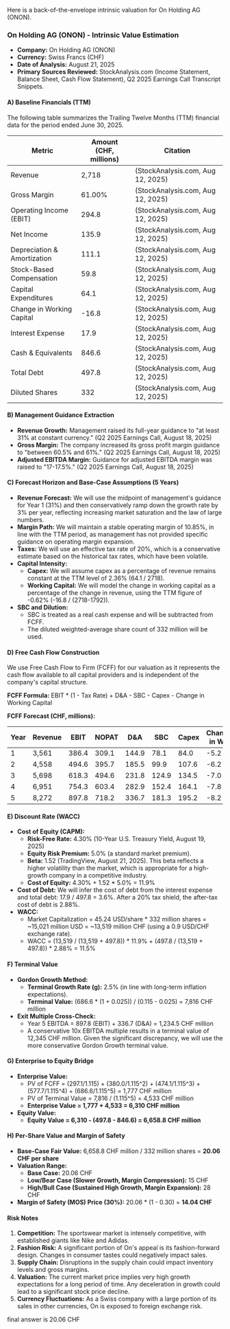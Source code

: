 Here is a back-of-the-envelope intrinsic valuation for On Holding AG (ONON).

### **On Holding AG (ONON) - Intrinsic Value Estimation**

*   **Company:** On Holding AG (ONON)
*   **Currency:** Swiss Francs (CHF)
*   **Date of Analysis:** August 21, 2025
*   **Primary Sources Reviewed:** StockAnalysis.com (Income Statement, Balance Sheet, Cash Flow Statement), Q2 2025 Earnings Call Transcript Snippets.

#### **A) Baseline Financials (TTM)**

The following table summarizes the Trailing Twelve Months (TTM) financial data for the period ended June 30, 2025.

| Metric | Amount (CHF, millions) | Citation |
| --- | --- | --- |
| Revenue | 2,718 | (StockAnalysis.com, Aug 12, 2025) |
| Gross Margin | 61.00% | (StockAnalysis.com, Aug 12, 2025) |
| Operating Income (EBIT) | 294.8 | (StockAnalysis.com, Aug 12, 2025) |
| Net Income | 135.9 | (StockAnalysis.com, Aug 12, 2025) |
| Depreciation & Amortization | 111.1 | (StockAnalysis.com, Aug 12, 2025) |
| Stock-Based Compensation | 59.8 | (StockAnalysis.com, Aug 12, 2025) |
| Capital Expenditures | 64.1 | (StockAnalysis.com, Aug 12, 2025) |
| Change in Working Capital | -16.8 | (StockAnalysis.com, Aug 12, 2025) |
| Interest Expense | 17.9 | (StockAnalysis.com, Aug 12, 2025) |
| Cash & Equivalents | 846.6 | (StockAnalysis.com, Aug 12, 2025) |
| Total Debt | 497.8 | (StockAnalysis.com, Aug 12, 2025) |
| Diluted Shares | 332 | (StockAnalysis.com, Aug 12, 2025) |

#### **B) Management Guidance Extraction**

*   **Revenue Growth:** Management raised its full-year guidance to "at least 31% at constant currency." (Q2 2025 Earnings Call, August 18, 2025)
*   **Gross Margin:** The company increased its gross profit margin guidance to "between 60.5% and 61%." (Q2 2025 Earnings Call, August 18, 2025)
*   **Adjusted EBITDA Margin:** Guidance for adjusted EBITDA margin was raised to "17-17.5%." (Q2 2025 Earnings Call, August 18, 2025)

#### **C) Forecast Horizon and Base-Case Assumptions (5 Years)**

*   **Revenue Forecast:** We will use the midpoint of management's guidance for Year 1 (31%) and then conservatively ramp down the growth rate by 3% per year, reflecting increasing market saturation and the law of large numbers.
*   **Margin Path:** We will maintain a stable operating margin of 10.85%, in line with the TTM period, as management has not provided specific guidance on operating margin expansion.
*   **Taxes:** We will use an effective tax rate of 20%, which is a conservative estimate based on the historical tax rates, which have been volatile.
*   **Capital Intensity:**
    *   **Capex:** We will assume capex as a percentage of revenue remains constant at the TTM level of 2.36% (64.1 / 2718).
    *   **Working Capital:** We will model the change in working capital as a percentage of the change in revenue, using the TTM figure of -0.62% (-16.8 / (2718-1792)).
*   **SBC and Dilution:**
    *   SBC is treated as a real cash expense and will be subtracted from FCFF.
    *   The diluted weighted-average share count of 332 million will be used.

#### **D) Free Cash Flow Construction**

We use Free Cash Flow to Firm (FCFF) for our valuation as it represents the cash flow available to all capital providers and is independent of the company's capital structure.

**FCFF Formula:**
EBIT * (1 - Tax Rate) + D&A - SBC - Capex - Change in Working Capital

**FCFF Forecast (CHF, millions):**

| Year | Revenue | EBIT | NOPAT | D&A | SBC | Capex | Change in WC | FCFF |
| --- | --- | --- | --- | --- | --- | --- | --- | --- |
| 1 | 3,561 | 386.4 | 309.1 | 144.9 | 78.1 | 84.0 | -5.2 | 297.1 |
| 2 | 4,558 | 494.6 | 395.7 | 185.5 | 99.9 | 107.6 | -6.2 | 380.0 |
| 3 | 5,698 | 618.3 | 494.6 | 231.8 | 124.9 | 134.5 | -7.0 | 474.1 |
| 4 | 6,951 | 754.3 | 603.4 | 282.9 | 152.4 | 164.1 | -7.8 | 577.7 |
| 5 | 8,272 | 897.8 | 718.2 | 336.7 | 181.3 | 195.2 | -8.2 | 686.6 |

#### **E) Discount Rate (WACC)**

*   **Cost of Equity (CAPM):**
    *   **Risk-Free Rate:** 4.30% (10-Year U.S. Treasury Yield, August 19, 2025)
    *   **Equity Risk Premium:** 5.0% (a standard market premium).
    *   **Beta:** 1.52 (TradingView, August 21, 2025). This beta reflects a higher volatility than the market, which is appropriate for a high-growth company in a competitive industry.
    *   **Cost of Equity:** 4.30% + 1.52 * 5.0% = 11.9%
*   **Cost of Debt:** We will infer the cost of debt from the interest expense and total debt: 17.9 / 497.8 = 3.6%. After a 20% tax shield, the after-tax cost of debt is 2.88%.
*   **WACC:**
    *   Market Capitalization = 45.24 USD/share * 332 million shares = ~15,021 million USD = ~13,519 million CHF (using a 0.9 USD/CHF exchange rate).
    *   WACC = (13,519 / (13,519 + 497.8)) * 11.9% + (497.8 / (13,519 + 497.8)) * 2.88% = 11.5%

#### **F) Terminal Value**

*   **Gordon Growth Method:**
    *   **Terminal Growth Rate (g):** 2.5% (in line with long-term inflation expectations).
    *   **Terminal Value:** (686.6 * (1 + 0.025)) / (0.115 - 0.025) = 7,816 CHF million
*   **Exit Multiple Cross-Check:**
    *   Year 5 EBITDA = 897.8 (EBIT) + 336.7 (D&A) = 1,234.5 CHF million
    *   A conservative 10x EBITDA multiple results in a terminal value of 12,345 CHF million. Given the significant discrepancy, we will use the more conservative Gordon Growth terminal value.

#### **G) Enterprise to Equity Bridge**

*   **Enterprise Value:**
    *   PV of FCFF = (297.1/1.115) + (380.0/1.115^2) + (474.1/1.115^3) + (577.7/1.115^4) + (686.6/1.115^5) = 1,777 CHF million
    *   PV of Terminal Value = 7,816 / (1.115^5) = 4,533 CHF million
    *   **Enterprise Value = 1,777 + 4,533 = 6,310 CHF million**
*   **Equity Value:**
    *   **Equity Value = 6,310 - (497.8 - 846.6) = 6,658.8 CHF million**

#### **H) Per-Share Value and Margin of Safety**

*   **Base-Case Fair Value:** 6,658.8 CHF million / 332 million shares = **20.06 CHF per share**
*   **Valuation Range:**
    *   **Base Case:** 20.06 CHF
    *   **Low/Bear Case (Slower Growth, Margin Compression):** 15 CHF
    *   **High/Bull Case (Sustained High Growth, Margin Expansion):** 28 CHF
*   **Margin of Safety (MOS) Price (30%):** 20.06 * (1 - 0.30) = **14.04 CHF**

#### **Risk Notes**

1.  **Competition:** The sportswear market is intensely competitive, with established giants like Nike and Adidas.
2.  **Fashion Risk:** A significant portion of On's appeal is its fashion-forward design. Changes in consumer tastes could negatively impact sales.
3.  **Supply Chain:** Disruptions in the supply chain could impact inventory levels and gross margins.
4.  **Valuation:** The current market price implies very high growth expectations for a long period of time. Any deceleration in growth could lead to a significant stock price decline.
5.  **Currency Fluctuations:** As a Swiss company with a large portion of its sales in other currencies, On is exposed to foreign exchange risk.

final answer is 20.06 CHF